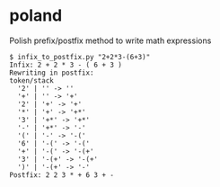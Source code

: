 # poland
Polish prefix/postfix method to write math expressions
```text
$ infix_to_postfix.py "2+2*3-(6+3)"
Infix: 2 + 2 * 3 - ( 6 + 3 )
Rewriting in postfix:
token/stack
  '2' | '' -> ''
  '+' | '' -> '+'
  '2' | '+' -> '+'
  '*' | '+' -> '+*'
  '3' | '+*' -> '+*'
  '-' | '+*' -> '-'
  '(' | '-' -> '-('
  '6' | '-(' -> '-('
  '+' | '-(' -> '-(+'
  '3' | '-(+' -> '-(+'
  ')' | '-(+' -> '-'
Postfix: 2 2 3 * + 6 3 + -
```
